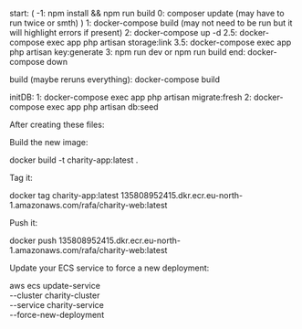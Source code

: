 start: 
 (
    -1: npm install && npm run build
     0: composer update (may have to run twice or smth)
 )
 1: docker-compose build (may not need to be run but it will highlight errors if present)
 2: docker-compose up -d
 2.5: docker-compose exec app php artisan storage:link
 3.5: docker-compose exec app php artisan key:generate
 3: npm run dev
    or npm run build
end: docker-compose down

build (maybe reruns everything): docker-compose build 


initDB:
 1: docker-compose exec app php artisan migrate:fresh
 2: docker-compose exec app php artisan db:seed
 


 After creating these files:

Build the new image:

docker build -t charity-app:latest .

Tag it:

docker tag charity-app:latest 135808952415.dkr.ecr.eu-north-1.amazonaws.com/rafa/charity-web:latest

Push it:

docker push 135808952415.dkr.ecr.eu-north-1.amazonaws.com/rafa/charity-web:latest

Update your ECS service to force a new deployment:

aws ecs update-service \
    --cluster charity-cluster \
    --service charity-service \
    --force-new-deployment